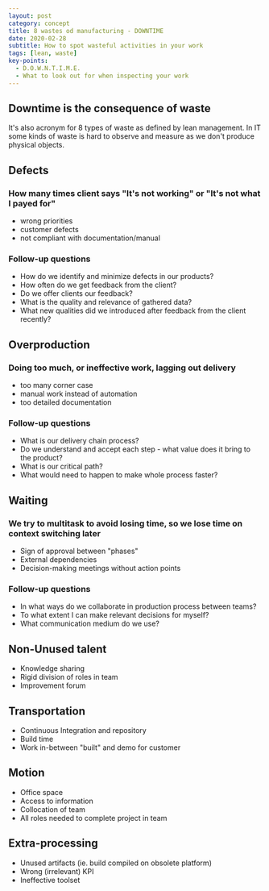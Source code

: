 ```yaml
---
layout: post
category: concept
title: 8 wastes od manufacturing - DOWNTIME
date: 2020-02-28
subtitle: How to spot wasteful activities in your work
tags: [lean, waste]
key-points:
  - D.O.W.N.T.I.M.E.
  - What to look out for when inspecting your work
---
```


## Downtime is the consequence of waste

It's also acronym for 8 types of waste as defined by lean management.
In IT some kinds of waste is hard to observe and measure as we don't produce physical objects.

## Defects

### How many times client says "It's not working" or "It's not what I payed for"  

* wrong priorities
* customer defects
* not compliant with documentation/manual

### Follow-up questions

* How do we identify and minimize defects in our products?
* How often do we get feedback from the client?
* Do we offer clients our feedback?
* What is the quality and relevance of gathered data?
* What new qualities did we introduced after feedback from the client recently?

## Overproduction

### Doing too much, or ineffective work, lagging out delivery

* too many corner case
* manual work instead of automation
* too detailed documentation

### Follow-up questions

* What is our delivery chain process?
* Do we understand and accept each step - what value does it bring to the product?
* What is our critical path?
* What would need to happen to make whole process faster?

## Waiting

### We try to multitask to avoid losing time, so we lose time on context switching later

* Sign of approval between "phases"
* External dependencies
* Decision-making meetings without action points

### Follow-up questions

* In what ways do we collaborate in production process between teams?
* To what extent I can make relevant decisions for myself?
* What communication medium do we use?

## Non-Unused talent

* Knowledge sharing
* Rigid division of roles in team
* Improvement forum

## Transportation

* Continuous Integration and repository
* Build time
* Work in-between "built" and demo for customer

## Motion

* Office space
* Access to information
* Collocation of team
* All roles needed to complete project in team

## Extra-processing

* Unused artifacts (ie. build compiled on obsolete platform)
* Wrong (irrelevant) KPI
* Ineffective toolset
